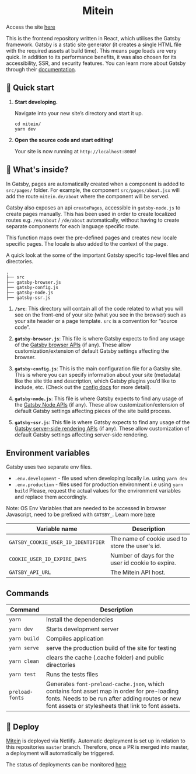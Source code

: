 <h1 align="center">
  Mitein
</h1>

Access the site [here](https://mitein.de/)

This is the frontend repository written in React, which utilises the Gatsby framework.
Gatsby is a static site generator (it creates a single HTML file with the required assets at build time).
This means page loads are very quick. In addition to its performance benefits, it was also chosen for its accessibility, SSR, and
security features. You can learn more about Gatsby through their [documentation](https://www.gatsbyjs.org/docs/).

## 🚀 Quick start

1.  **Start developing.**

    Navigate into your new site’s directory and start it up.

    ```shell
    cd mitein/
    yarn dev
    ```

2.  **Open the source code and start editing!**

    Your site is now running at `http://localhost:8000`!


## 🧐 What's inside?
In Gatsby, pages are automatically created when a component is added to `src/pages/` folder.
For example, the component `src/pages/about.jsx` will add the route `mitein.de/about` where the component will be served.

Gatsby also exposes an api `createPages`, accessible in `gatsby-node.js` to create pages manually.
This has been used in order to create localized routes e.g. `/en/about` / `/de/about` automatically, without having to create separate components for each language specific route.

This function maps over the pre-defined pages and creates new locale specific pages.
The locale is also added to the context of the page.

A quick look at the some of the important Gatsby specific top-level files and directories.

    .
    ├── src
    ├── gatsby-browser.js
    ├── gatsby-config.js
    ├── gatsby-node.js
    ├── gatsby-ssr.js

1.  **`/src`**: This directory will contain all of the code related to what you will see on the front-end of your site (what you see in the browser) such as your site header or a page template. `src` is a convention for “source code”.

2.  **`gatsby-browser.js`**: This file is where Gatsby expects to find any usage of the [Gatsby browser APIs](https://www.gatsbyjs.org/docs/browser-apis/) (if any). These allow customization/extension of default Gatsby settings affecting the browser.

3.  **`gatsby-config.js`**: This is the main configuration file for a Gatsby site. This is where you can specify information about your site (metadata) like the site title and description, which Gatsby plugins you’d like to include, etc. (Check out the [config docs](https://www.gatsbyjs.org/docs/gatsby-config/) for more detail).

4.  **`gatsby-node.js`**: This file is where Gatsby expects to find any usage of the [Gatsby Node APIs](https://www.gatsbyjs.org/docs/node-apis/) (if any). These allow customization/extension of default Gatsby settings affecting pieces of the site build process.

5.  **`gatsby-ssr.js`**: This file is where Gatsby expects to find any usage of the [Gatsby server-side rendering APIs](https://www.gatsbyjs.org/docs/ssr-apis/) (if any). These allow customization of default Gatsby settings affecting server-side rendering.


## Environment variables

Gatsby uses two separate env files. 
- `.env.development` - file used when developing locally i.e. using `yarn dev`
- `.env.production` - files used for production environment i.e using `yarn build`
Please, request the actual values for the environment variables and replace them accordingly.

Note: OS Env Variables that are needed to be accessed in browser Javascript, need to be prefixed with `GATSBY_`. Learn more [here](https://www.gatsbyjs.com/docs/how-to/local-development/environment-variables/#client-side-javascript)

| Variable name                                 | Description                                                     |
| --------------------------------------------- | --------------------------------------------------------------- |
| `GATSBY_COOKIE_USER_ID_IDENTIFIER`            | The name of cookie used to store the user's id.                 |
| `COOKIE_USER_ID_EXPIRE_DAYS`                  | Number of days for the user id cookie to expire.                |
| `GATSBY_API_URL`                              | The Mitein API host.                                            |


## Commands

| Command          | Description                                                                                      |
| ---------------- | ------------------------------------------------------------------------------------------------ |
| `yarn`           | Install the dependencies                                                                         |
| `yarn dev`       | Starts development server                                                                        |
| `yarn build`     | Compiles application                                                                             |
| `yarn serve`     | serve the production build of the site for testing                                               |
| `yarn clean`     | clears the cache (.cache folder) and public directories                                          |
| `yarn test`      | Runs the tests files                                                                             |
| `preload-fonts`  | Generates `font-preload-cache.json`, which contains font asset map in order for pre-loading fonts. Needs to be run after adding routes or new font assets or stylesheets that link to font assets.  |


## 💫 Deploy

[Mitein](https://mitein.de/) is deployed via Netlify. Automatic deployment is set up in relation to this repositories `master` branch.
Therefore, once a PR is merged into master, a deployment will automatically be triggered.

The status of deployments can be monitored [here](https://app.netlify.com/sites/determined-yonath-21e6e6/deploys)


